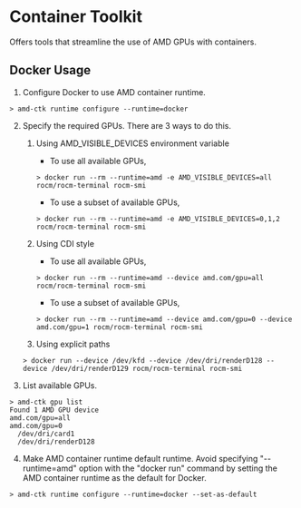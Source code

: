 # Container Toolkit
Offers tools that streamline the use of AMD GPUs with containers.

## Docker Usage
1. Configure Docker to use AMD container runtime.

``` text
> amd-ctk runtime configure --runtime=docker
```

2. Specify the required GPUs. There are 3 ways to do this.

     1. Using AMD_VISIBLE_DEVICES environment variable

          - To use all available GPUs,

          ```text
          > docker run --rm --runtime=amd -e AMD_VISIBLE_DEVICES=all rocm/rocm-terminal rocm-smi
          ```

          - To use a subset of available GPUs,

          ```text
          > docker run --rm --runtime=amd -e AMD_VISIBLE_DEVICES=0,1,2 rocm/rocm-terminal rocm-smi
          ```

     2. Using CDI style

          - To use all available GPUs,

          ```text
          > docker run --rm --runtime=amd --device amd.com/gpu=all rocm/rocm-terminal rocm-smi
          ```

          - To use a subset of available GPUs,

          ```text
          > docker run --rm --runtime=amd --device amd.com/gpu=0 --device amd.com/gpu=1 rocm/rocm-terminal rocm-smi
          ```

     3. Using explicit paths

     ```text
     > docker run --device /dev/kfd --device /dev/dri/renderD128 --device /dev/dri/renderD129 rocm/rocm-terminal rocm-smi
     ```

3. List available GPUs.

```text
> amd-ctk gpu list
Found 1 AMD GPU device
amd.com/gpu=all
amd.com/gpu=0
  /dev/dri/card1
  /dev/dri/renderD128
```

4. Make AMD container runtime default runtime.
Avoid specifying "--runtime=amd" option with the "docker run" command by setting the AMD container runtime as the default for Docker.

```text
> amd-ctk runtime configure --runtime=docker --set-as-default
```
